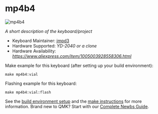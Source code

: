 # mp4b4

![mp4b4](https://i.imgur.com/OiPxXRp.jpg)

*A short description of the keyboard/project*

* Keyboard Maintainer: [jmpd3](https://github.com/jmpd3)
* Hardware Supported: *YD-2040 or a clone*
* Hardware Availability: *https://www.aliexpress.com/item/1005003928558306.html*

Make example for this keyboard (after setting up your build environment):

    make mp4b4:vial

Flashing example for this keyboard:

    make mp4b4:vial:flash

See the [build environment setup](https://docs.qmk.fm/#/getting_started_build_tools) and the [make instructions](https://docs.qmk.fm/#/getting_started_make_guide) for more information. Brand new to QMK? Start with our [Complete Newbs Guide](https://docs.qmk.fm/#/newbs).

